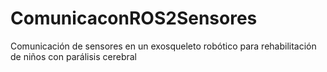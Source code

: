 # ComunicaconROS2Sensores
Comunicación de sensores en un exosqueleto robótico para rehabilitación de niños con parálisis cerebral
